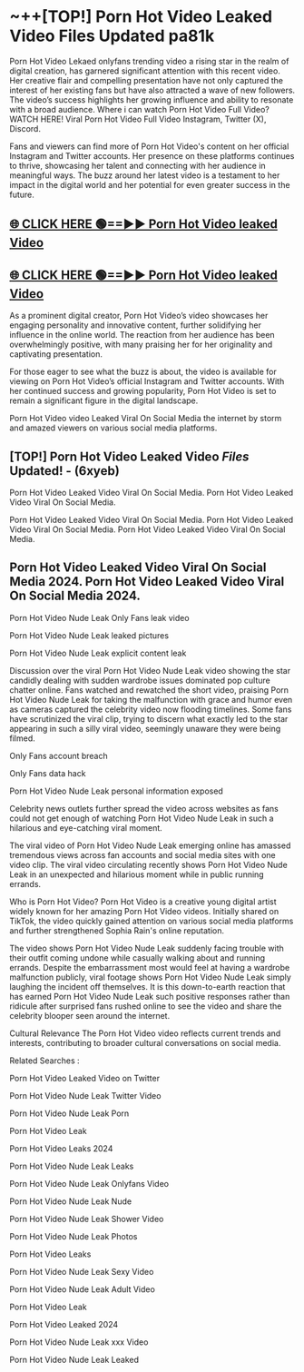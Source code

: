 # ~++[TOP!]  Porn Hot Video Leaked Video Files Updated pa81k<br>

 Porn Hot Video Lekaed onlyfans trending video a rising star in the realm of digital creation, has garnered significant attention with this recent video. Her creative flair and compelling presentation have not only captured the interest of her existing fans but have also attracted a wave of new followers. The video’s success highlights her growing influence and ability to resonate with a broad audience.
Where i can watch  Porn Hot Video Full Video? WATCH HERE! Viral  Porn Hot Video Full Video Instagram, Twitter (X), Discord.


Fans and viewers can find more of  Porn Hot Video's content on her official Instagram and Twitter accounts. Her presence on these platforms continues to thrive, showcasing her talent and connecting with her audience in meaningful ways. The buzz around her latest video is a testament to her impact in the digital world and her potential for even greater success in the future.


## [🌐 CLICK HERE 🟢==►►  Porn Hot Video leaked Video ](https://error-example.blogspot.com/2024/09/new-indian.html&ref=git)

## [🌐 CLICK HERE 🟢==►►  Porn Hot Video leaked Video ](https://error-example.blogspot.com/2024/09/new-indian.html&ref=git)


As a prominent digital creator,  Porn Hot Video’s video showcases her engaging personality and innovative content, further solidifying her influence in the online world. The reaction from her audience has been overwhelmingly positive, with many praising her for her originality and captivating presentation.

For those eager to see what the buzz is about, the video is available for viewing on  Porn Hot Video’s official Instagram and Twitter accounts. With her continued success and growing popularity,  Porn Hot Video is set to remain a significant figure in the digital landscape.


  Porn Hot Video video Leaked Viral On Social Media the internet by storm and amazed viewers on various social media platforms.


## [TOP!]  Porn Hot Video Leaked Video *Files* Updated! - (6xyeb) 

 Porn Hot Video Leaked Video Viral On Social Media. Porn Hot Video Leaked Video Viral On Social Media.

 Porn Hot Video Leaked Video Viral On Social Media. Porn Hot Video Leaked Video Viral On Social Media. Porn Hot Video Leaked Video Viral On Social Media.


##  Porn Hot Video Leaked Video Viral On Social Media 2024. Porn Hot Video Leaked Video Viral On Social Media 2024.
 Porn Hot Video Nude Leak Only Fans leak video

 Porn Hot Video Nude Leak leaked pictures

 Porn Hot Video Nude Leak explicit content leak

Discussion over the viral  Porn Hot Video Nude Leak video showing the star candidly dealing with sudden wardrobe issues dominated pop culture chatter online. Fans watched and rewatched the short video, praising  Porn Hot Video Nude Leak for taking the malfunction with grace and humor even as cameras captured the celebrity video now flooding timelines. Some fans have scrutinized the viral clip, trying to discern what exactly led to the star appearing in such a silly viral video, seemingly unaware they were being filmed.


Only Fans account breach

Only Fans data hack

 Porn Hot Video Nude Leak personal information exposed

Celebrity news outlets further spread the video across websites as fans could not get enough of watching  Porn Hot Video Nude Leak in such a hilarious and eye-catching viral moment.


The viral video of  Porn Hot Video Nude Leak emerging online has amassed tremendous views across fan accounts and social media sites with one video clip. The viral video circulating recently shows  Porn Hot Video Nude Leak in an unexpected and hilarious moment while in public running errands.


Who is  Porn Hot Video?  Porn Hot Video is a creative young digital artist widely known for her amazing  Porn Hot Video videos. Initially shared on TikTok, the video quickly gained attention on various social media platforms and further strengthened Sophia Rain's online reputation.

The video shows  Porn Hot Video Nude Leak suddenly facing trouble with their outfit coming undone while casually walking about and running errands. Despite the embarrassment most would feel at having a wardrobe malfunction publicly, viral footage shows  Porn Hot Video Nude Leak simply laughing the incident off themselves. It is this down-to-earth reaction that has earned  Porn Hot Video Nude Leak such positive responses rather than ridicule after surprised fans rushed online to see the video and share the celebrity blooper seen around the internet.

Cultural Relevance The  Porn Hot Video video reflects current trends and interests, contributing to broader cultural conversations on social media.

Related Searches :

 Porn Hot Video Leaked Video on Twitter

 Porn Hot Video Nude Leak Twitter Video

 Porn Hot Video Nude Leak Porn

 Porn Hot Video Leak 

 Porn Hot Video Leaks 2024

 Porn Hot Video Nude Leak Leaks

 Porn Hot Video Nude Leak Onlyfans Video

 Porn Hot Video Nude Leak Nude

 Porn Hot Video Nude Leak Shower Video

 Porn Hot Video Nude Leak Photos

 Porn Hot Video Leaks

 Porn Hot Video Nude Leak Sexy Video

 Porn Hot Video Nude Leak Adult Video

 Porn Hot Video Leak

 Porn Hot Video Leaked 2024

 Porn Hot Video Nude Leak xxx Video

 Porn Hot Video Nude Leak Leaked